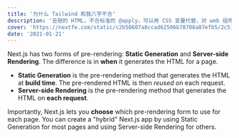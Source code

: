 ```yaml
---
title: '为什么 Tailwind 和我八字不合'
description: '丑陋的 HTML，不合标准的 @apply，可以用 CSS 变量代替，对 web 组件不友好，我就是不喜欢 Tailwind'
cover: 'https://nextfe.com/static/c2b50607a8ccad62506b78708a87efb5/2c512/5Gjro2OZN1A.jpg'
date: '2021-01-21'
---
```


Next.js has two forms of pre-rendering: **Static Generation** and **Server-side Rendering**. The difference is in **when** it generates the HTML for a page.

- **Static Generation** is the pre-rendering method that generates the HTML at **build time**. The pre-rendered HTML is then _reused_ on each request.
- **Server-side Rendering** is the pre-rendering method that generates the HTML on **each request**.

Importantly, Next.js lets you **choose** which pre-rendering form to use for each page. You can create a "hybrid" Next.js app by using Static Generation for most pages and using Server-side Rendering for others.